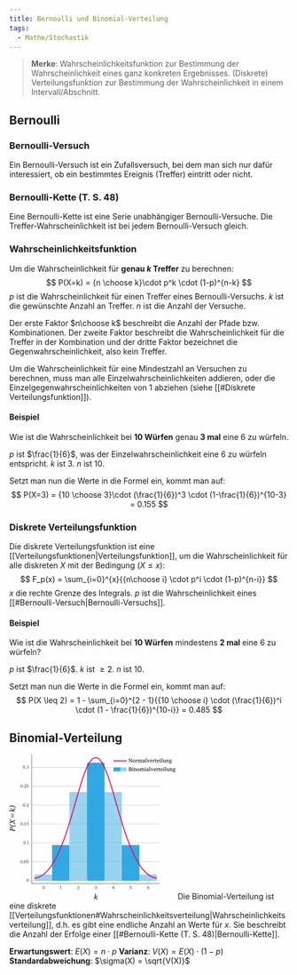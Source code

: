 ```yaml
---
title: Bernoulli und Binomial-Verteilung
tags:
  - Mathe/Stochastik
---
```

>**Merke**:
>Wahrscheinlichkeitsfunktion zur Bestimmung der Wahrscheinlichkeit eines ganz konkreten Ergebnisses.
>(Diskrete) Verteilungsfunktion zur Bestimmung der Wahrscheinlichkeit in einem Intervall/Abschnitt.

## Bernoulli

### Bernoulli-Versuch

Ein Bernoulli-Versuch ist ein Zufallsversuch, bei dem man sich nur dafür interessiert, ob ein bestimmtes Ereignis (Treffer) eintritt oder nicht.

### Bernoulli-Kette (T. S. 48)

Eine Bernoulli-Kette ist eine Serie unabhängiger Bernoulli-Versuche. Die Treffer-Wahrscheinlichkeit ist bei jedem Bernoulli-Versuch gleich.

### Wahrscheinlichkeitsfunktion

Um die Wahrscheinlichkeit für **genau $k$ Treffer** zu berechnen:
$$
P(X=k) = {n \choose k}\cdot p^k \cdot (1-p)^{n-k}
$$
$p$ ist die Wahrscheinlichkeit für einen Treffer eines Bernoulli-Versuchs.
$k$ ist die gewünschte Anzahl an Treffer.
$n$ ist die Anzahl der Versuche.

Der erste Faktor $n\choose k$ beschreibt die Anzahl der Pfade bzw. Kombinationen. Der zweite Faktor beschreibt die Wahrscheinlichkeit für die Treffer in der Kombination und der dritte Faktor bezeichnet die Gegenwahrscheinlichkeit, also kein Treffer.

Um die Wahrscheinlichkeit für eine Mindestzahl an Versuchen zu berechnen, muss man alle Einzelwahrscheinlichkeiten addieren, oder die Einzelgegenwahrscheinlichkeiten von 1 abziehen (siehe [[#Diskrete Verteilungsfunktion]]).

#### Beispiel

Wie ist die Wahrscheinlichkeit bei **10 Würfen** genau **3 mal** eine 6 zu würfeln.

$p$ ist $\frac{1}{6}$, was der Einzelwahrscheinlichkeit eine 6 zu würfeln entspricht.
$k$ ist $3$.
$n$ ist $10$.

Setzt man nun die Werte in die Formel ein, kommt man auf:
$$
P(X=3) = {10 \choose 3}\cdot (\frac{1}{6})^3 \cdot (1-\frac{1}{6})^{10-3} = 0.155
$$

### Diskrete Verteilungsfunktion

Die diskrete Verteilungsfunktion ist eine [[Verteilungsfunktionen|Verteilungsfunktion]], um die Wahrscheinlichkeit für alle diskreten $X$ mit der Bedingung $(X \leq x)$:
$$
F_p(x) = \sum_{i=0}^{x}{{n\choose i} \cdot p^i \cdot (1-p)^{n-i}}
$$
$x$ die rechte Grenze des Integrals.
$p$ ist die Wahrscheinlichkeit eines [[#Bernoulli-Versuch|Bernoulli-Versuchs]].

#### Beispiel

Wie ist die Wahrscheinlichkeit bei **10 Würfen** mindestens **2 mal** eine 6 zu würfeln?

$p$ ist $\frac{1}{6}$.
$k$ ist $\geq 2$.
$n$ ist $10$.

Setzt man nun die Werte in die Formel ein, kommt man auf:
$$
P(X \leq 2) = 1 - \sum_{i=0}^{2 - 1}{{10 \choose i} \cdot (\frac{1}{6})^i \cdot (1 - \frac{1}{6})^{10-i}} = 0.485
$$

## Binomial-Verteilung

![](./binominalverteilung_und_normalverteilung.png)
Die Binomial-Verteilung ist eine diskrete [[Verteilungsfunktionen#Wahrscheinlichkeitsverteilung|Wahrscheinlichkeitsverteilung]], d.h. es gibt eine endliche Anzahl an Werte für $x$. Sie beschreibt die Anzahl der Erfolge einer [[#Bernoulli-Kette (T. S. 48)|Bernoulli-Kette]].

**Erwartungswert**: $E(X) = n \cdot p$
**Varianz**: $V(X) = E(X) \cdot ( 1 - p )$
**Standardabweichung**: $\sigma(X) = \sqrt{V(X)}$